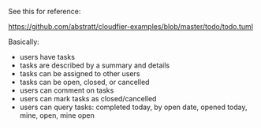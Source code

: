 See this for reference:

https://github.com/abstratt/cloudfier-examples/blob/master/todo/todo.tuml

Basically:
- users have tasks
- tasks are described by a summary and details
- tasks can be assigned to other users
- tasks can be open, closed, or cancelled
- users can comment on tasks
- users can mark tasks as closed/cancelled
- users can query tasks: completed today, by open date, opened today, mine, open, mine open


